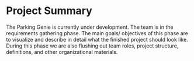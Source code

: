 # Project Summary

The Parking Genie is currently under development. The team is in the requirements gathering phase. The main goals/ objectives of this phase are to visualize and describe in detail what the finished project should look like. During this phase we are also flushing out team roles, project structure, definitions, and other organizational materials. 
